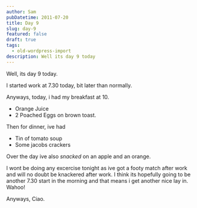 ```yaml
---
author: Sam
pubDatetime: 2011-07-20
title: Day 9
slug: day-9
featured: false
draft: true
tags:
  - old-wordpress-import
description: Well its day 9 today
---
```


Well, its day 9 today. 

I started work at 7.30 today, bit later than normally.

Anyways, today, i had my breakfast at 10. 

- Orange Juice
- 2 Poached Eggs on brown toast.

Then for dinner, ive had

- Tin of tomato soup
- Some jacobs crackers

Over the day ive also *snacked* on an apple and an orange. 

I wont be doing any excercise tonight as ive got a footy match after work and will no doubt be knackered after work. I think its hopefully going to be another 7.30 start in the morning and that means i get another nice lay in. Wahoo!

Anyways, Ciao.